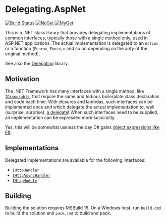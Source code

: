 # Delegating.AspNet

[![Build Status][build-badge]][builds]
[![NuGet][nuget-badge]][nuget-pkg]
[![MyGet][myget-badge]][edge-pkgs]

This is a .NET class library that provides delegating implementations of
common interfaces, typically those with a single method only, used in ASP.NET
applications. The actual implementation is delegated to an `Action` or a
function (`Func<>`, `Func<,>` and so on depending on the arity of the original
method).

See also the [Delegating][Delegating] library.


## Motivation

The .NET Framework has many interfaces with a single method, like
[`IDisposable`][IDisposable], that require the same and tedious boilerplate
class declaration and code each time. With closures and lambdas, such
interfaces can be implemented once and which delegate the actual
implementation to, well (surprise, surprise), [a delegate][delegate]! When
such interfaces need to be supplied, an implementation can be expressed more
succinctly.

Yes, this will be somewhat useless the day C# gains [object expressions like
F#][fsobjexpr].


## Implementations

Delegated implementations are available for the following interfaces:

- [`IHttpHandler`][IHttpHandler]
- [`IHttpAsyncHandler`][IHttpAsyncHandler]
- [`IHttpModule`][IHttpModule]


## Building

Building the solution requires MSBuild 15. On a Windows host, run `build.cmd`
to build the solution and `pack.cmd` to build and pack.


[build-badge]: https://img.shields.io/appveyor/ci/raboof/delegating.aspnet.svg
[myget-badge]: https://img.shields.io/myget/raboof/v/Delegating.AspNet.svg?label=myget
[edge-pkgs]: https://www.myget.org/feed/raboof/package/nuget/Delegating.AspNet
[nuget-badge]: https://img.shields.io/nuget/v/Delegating.AspNet.svg
[nuget-pkg]: https://www.nuget.org/packages/Delegating.AspNet
[builds]: https://ci.appveyor.com/project/raboof/delegating.aspnet
[IDisposable]: https://docs.microsoft.com/en-us/dotnet/api/system.idisposable
[Delegating]: https://www.nuget.org/packages/Delegating
[IHttpHandler]: https://docs.microsoft.com/en-us/dotnet/api/system.web.ihttphandler
[IHttpAsyncHandler]: https://docs.microsoft.com/en-us/dotnet/api/system.web.ihttpasynchandler
[IHttpModule]: https://docs.microsoft.com/en-us/dotnet/api/system.web.ihttpmodule
[delegate]: https://docs.microsoft.com/en-us/dotnet/api/system.delegate
[fsobjexpr]: https://docs.microsoft.com/en-us/dotnet/articles/fsharp/language-reference/object-expressions
